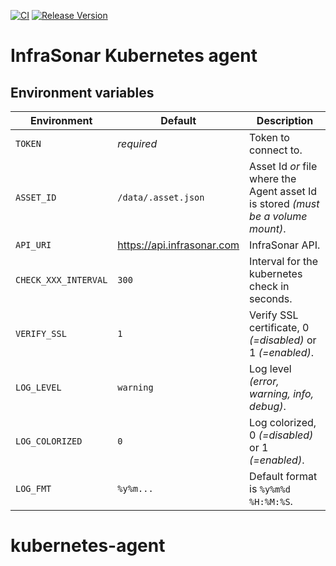 [![CI](https://github.com/infrasonar/kubernetes-agent/workflows/CI/badge.svg)](https://github.com/infrasonar/kubernetes-agent/actions)
[![Release Version](https://img.shields.io/github/release/infrasonar/kubernetes-agent)](https://github.com/infrasonar/kubernetes-agent/releases)

# InfraSonar Kubernetes agent

## Environment variables

Environment                 | Default                       | Description
----------------------------|-------------------------------|-------------------
`TOKEN`                     | _required_                    | Token to connect to.
`ASSET_ID`                  | `/data/.asset.json`           | Asset Id _or_ file where the Agent asset Id is stored _(must be a volume mount)_.
`API_URI`                   | https://api.infrasonar.com    | InfraSonar API.
`CHECK_XXX_INTERVAL`        | `300`                         | Interval for the kubernetes check in seconds.
`VERIFY_SSL`                | `1`                           | Verify SSL certificate, 0 _(=disabled)_ or 1 _(=enabled)_.
`LOG_LEVEL`                 | `warning`                     | Log level _(error, warning, info, debug)_.
`LOG_COLORIZED`             | `0`                           | Log colorized, 0 _(=disabled)_ or 1 _(=enabled)_.
`LOG_FMT`                   | `%y%m...`                     | Default format is `%y%m%d %H:%M:%S`.
# kubernetes-agent
